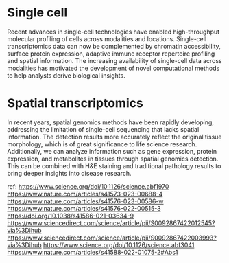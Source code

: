 # Single cell
Recent advances in single-cell technologies have enabled high-throughput molecular profiling of cells across modalities and locations. Single-cell transcriptomics data can now be complemented by chromatin accessibility, surface protein expression, adaptive immune receptor repertoire profiling and spatial information. The increasing availability of single-cell data across modalities has motivated the development of novel computational methods to help analysts derive biological insights. 

# Spatial transcriptomics
In recent years, spatial genomics methods have been rapidly developing, addressing the limitation of single-cell sequencing that lacks spatial information. The detection results more accurately reflect the original tissue morphology, which is of great significance to life science research. Additionally, we can analyze information such as gene expression, protein expression, and metabolites in tissues through spatial genomics detection. This can be combined with H&E staining and traditional pathology results to bring deeper insights into disease research.

ref:
https://www.science.org/doi/10.1126/science.abf1970
https://www.nature.com/articles/s41573-023-00688-4
https://www.nature.com/articles/s41576-023-00586-w
https://www.nature.com/articles/s41576-022-00515-3
https://doi.org/10.1038/s41586-021-03634-9
https://www.sciencedirect.com/science/article/pii/S0092867422012545?via%3Dihub
https://www.sciencedirect.com/science/article/pii/S0092867422003993?via%3Dihub
https://www.science.org/doi/10.1126/science.abf3041
https://www.nature.com/articles/s41588-022-01075-2#Abs1
